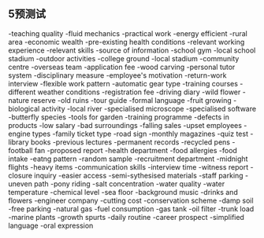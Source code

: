 5预测试
---
-teaching quality
-fluid mechanics
-practical work
-energy efficient
-rural area
-economic wealth
-pre-existing health conditions
-relevant working experience
-relevant skills
-source of information
-school gym
-local school stadium
-outdoor activities
-college ground
-local stadium
-community centre
-overseas team
-application fee
-wood carving
-personal tutor system
-disciplinary measure
-employee's motivation
-return-work interview
-flexible work pattern
-automatic gear type
-training courses
-different weather conditions
-registration fee
-driving diary
-wild flower
-nature reserve
-old ruins
-tour guide
-formal language
-fruit growing
-biological activity
-local river
-specialised microscope
-specialised software
-butterfly species
-tools for garden
-training programme
-defects in products
-low salary
-bad surroundings
-falling sales
-upset employees
-engine types
-family ticket type
-road sign
-monthly magazines
-quiz test
-library books
-previous lectures
-permanent records
-recycled pens
-football fan 
-proposed report
-health department
-food allergies
-food intake
-eatng pattern
-random sample
-recruitment department
-midnight flights
-heavy items
-communication skills 
-interview time
-witness report
-closure inquiry
-easier access
-semi-sythesised materials
-staff parking
-uneven path
-pony riding
-salt concentration
-water quality
-water temperature
-chemical level
-sea floor 
-background music
-drinks and flowers
-engineer company
-cutting cost 
-conservation scheme
-damp soil
-free parking
-natural gas
-fuel consumption
-gas tank
-oil filter
-trunk load
-marine plants
-growth spurts
-daily routine
-career prospect
-simplified language
-oral expression